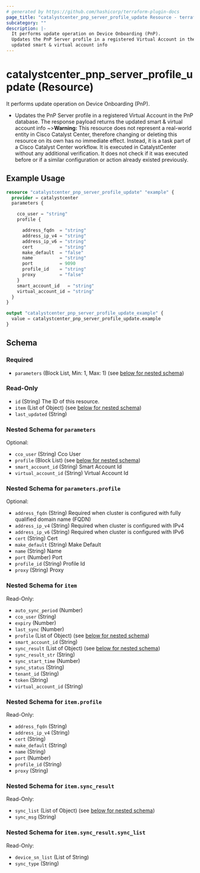 ```yaml
---
# generated by https://github.com/hashicorp/terraform-plugin-docs
page_title: "catalystcenter_pnp_server_profile_update Resource - terraform-provider-catalystcenter"
subcategory: ""
description: |-
  It performs update operation on Device Onboarding (PnP).
  Updates the PnP Server profile in a registered Virtual Account in the PnP database. The response payload returns the
  updated smart & virtual account info
---
```


# catalystcenter_pnp_server_profile_update (Resource)

It performs update operation on Device Onboarding (PnP).

- Updates the PnP Server profile in a registered Virtual Account in the PnP database. The response payload returns the
updated smart & virtual account info
~>**Warning:**
This resource does not represent a real-world entity in Cisco Catalyst Center, therefore changing or deleting this resource on its own has no immediate effect.
Instead, it is a task part of a Cisco Catalyst Center workflow. It is executed in CatalystCenter without any additional verification. It does not check if it was executed before or if a similar configuration or action already existed previously.

## Example Usage

```terraform
resource "catalystcenter_pnp_server_profile_update" "example" {
  provider = catalystcenter
  parameters {

    cco_user = "string"
    profile {

      address_fqdn  = "string"
      address_ip_v4 = "string"
      address_ip_v6 = "string"
      cert          = "string"
      make_default  = "false"
      name          = "string"
      port          = 9090
      profile_id    = "string"
      proxy         = "false"
    }
    smart_account_id   = "string"
    virtual_account_id = "string"
  }
}

output "catalystcenter_pnp_server_profile_update_example" {
  value = catalystcenter_pnp_server_profile_update.example
}
```

<!-- schema generated by tfplugindocs -->
## Schema

### Required

- `parameters` (Block List, Min: 1, Max: 1) (see [below for nested schema](#nestedblock--parameters))

### Read-Only

- `id` (String) The ID of this resource.
- `item` (List of Object) (see [below for nested schema](#nestedatt--item))
- `last_updated` (String)

<a id="nestedblock--parameters"></a>
### Nested Schema for `parameters`

Optional:

- `cco_user` (String) Cco User
- `profile` (Block List) (see [below for nested schema](#nestedblock--parameters--profile))
- `smart_account_id` (String) Smart Account Id
- `virtual_account_id` (String) Virtual Account Id

<a id="nestedblock--parameters--profile"></a>
### Nested Schema for `parameters.profile`

Optional:

- `address_fqdn` (String) Required when cluster is configured with fully qualified domain name (FQDN)
- `address_ip_v4` (String) Required when cluster is configured with IPv4
- `address_ip_v6` (String) Required when cluster is configured with IPv6
- `cert` (String) Cert
- `make_default` (String) Make Default
- `name` (String) Name
- `port` (Number) Port
- `profile_id` (String) Profile Id
- `proxy` (String) Proxy



<a id="nestedatt--item"></a>
### Nested Schema for `item`

Read-Only:

- `auto_sync_period` (Number)
- `cco_user` (String)
- `expiry` (Number)
- `last_sync` (Number)
- `profile` (List of Object) (see [below for nested schema](#nestedobjatt--item--profile))
- `smart_account_id` (String)
- `sync_result` (List of Object) (see [below for nested schema](#nestedobjatt--item--sync_result))
- `sync_result_str` (String)
- `sync_start_time` (Number)
- `sync_status` (String)
- `tenant_id` (String)
- `token` (String)
- `virtual_account_id` (String)

<a id="nestedobjatt--item--profile"></a>
### Nested Schema for `item.profile`

Read-Only:

- `address_fqdn` (String)
- `address_ip_v4` (String)
- `cert` (String)
- `make_default` (String)
- `name` (String)
- `port` (Number)
- `profile_id` (String)
- `proxy` (String)


<a id="nestedobjatt--item--sync_result"></a>
### Nested Schema for `item.sync_result`

Read-Only:

- `sync_list` (List of Object) (see [below for nested schema](#nestedobjatt--item--sync_result--sync_list))
- `sync_msg` (String)

<a id="nestedobjatt--item--sync_result--sync_list"></a>
### Nested Schema for `item.sync_result.sync_list`

Read-Only:

- `device_sn_list` (List of String)
- `sync_type` (String)
